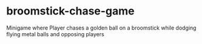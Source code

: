 # broomstick-chase-game
Minigame where Player chases a golden ball on a broomstick while dodging flying metal balls and opposing players
